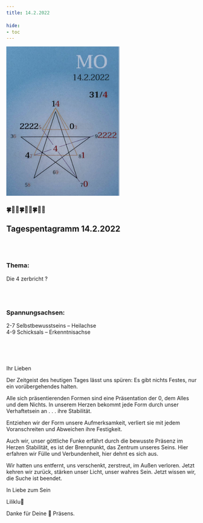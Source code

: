 ```yaml
---
title: 14.2.2022

hide:
- toc
---
```



<style>
img {
  width: 300px;
  max-width: 99%
}
</style>

![](../img/2022-02-14.png)


### 🍀🦋💚🍀🦋💚🍀🦋💚

## Tagespentagramm 14.2.2022
<br><br>
### Thema:
Die 4 zerbricht ?

<br><br>
### Spannungsachsen:
2-7 Selbstbewusstseins –
       Heilachse  
4-9 Schicksals – Erkenntnisachse

<br><br><br>

Ihr Lieben

Der Zeitgeist des heutigen Tages lässt uns spüren: Es gibt nichts Festes, nur ein vorübergehendes halten.

Alle sich präsentierenden Formen sind eine Präsentation der 0, dem Alles und dem Nichts. In unserem Herzen bekommt jede Form durch unser Verhaftetsein an . . .  ihre Stabilität.

Entziehen wir der Form unsere Aufmerksamkeit, verliert sie mit jedem Voranschreiten und Abweichen ihre Festigkeit.

Auch wir, unser göttliche Funke erfährt durch die bewusste Präsenz im Herzen Stabilität, es ist der Brennpunkt, das Zentrum unseres Seins.
Hier erfahren wir Fülle und Verbundenheit, hier dehnt es sich aus.

Wir hatten uns entfernt, uns verschenkt, zerstreut, im Außen verloren. Jetzt kehren wir zurück, stärken unser Licht, unser wahres Sein. Jetzt wissen wir, die Suche ist beendet.

In Liebe zum Sein

Liliklu🦋

Danke für Deine 💖 Präsens.
